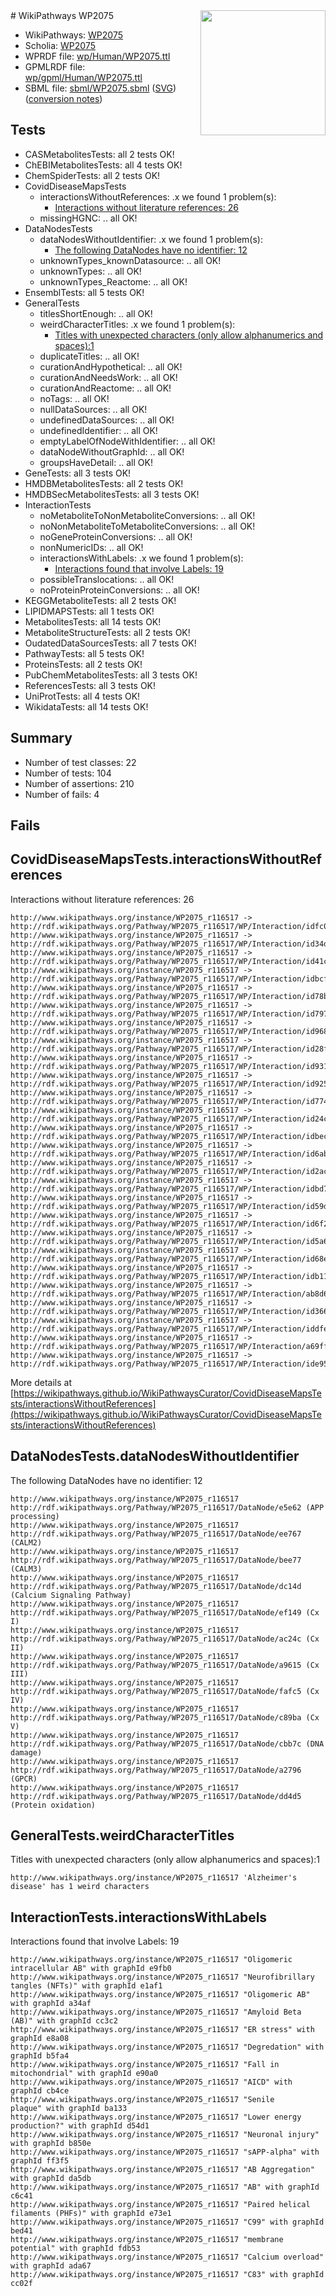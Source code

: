 <img style="float: right; width: 200px" src="../logo.png" />
# WikiPathways WP2075

* WikiPathways: [WP2075](https://identifiers.org/wikipathways:WP2075)
* Scholia: [WP2075](https://scholia.toolforge.org/wikipathways/WP2075)
* WPRDF file: [wp/Human/WP2075.ttl](../wp/Human/WP2075.ttl)
* GPMLRDF file: [wp/gpml/Human/WP2075.ttl](../wp/gpml/Human/WP2075.ttl)
* SBML file: [sbml/WP2075.sbml](../sbml/WP2075.sbml) ([SVG](../sbml/WP2075.svg)) ([conversion notes](../sbml/WP2075.txt))

## Tests
* CASMetabolitesTests: all 2 tests OK!
* ChEBIMetabolitesTests: all 4 tests OK!
* ChemSpiderTests: all 2 tests OK!
* CovidDiseaseMapsTests
    * interactionsWithoutReferences: .x we found 1 problem(s):
        * [Interactions without literature references: 26](#9701cd06)
    * missingHGNC: .. all OK!
* DataNodesTests
    * dataNodesWithoutIdentifier: .x we found 1 problem(s):
        * [The following DataNodes have no identifier: 12](#8792c492)
    * unknownTypes_knownDatasource: .. all OK!
    * unknownTypes: .. all OK!
    * unknownTypes_Reactome: .. all OK!
* EnsemblTests: all 5 tests OK!
* GeneralTests
    * titlesShortEnough: .. all OK!
    * weirdCharacterTitles: .x we found 1 problem(s):
        * [Titles with unexpected characters (only allow alphanumerics and spaces):1](#fda87b3f)
    * duplicateTitles: .. all OK!
    * curationAndHypothetical: .. all OK!
    * curationAndNeedsWork: .. all OK!
    * curationAndReactome: .. all OK!
    * noTags: .. all OK!
    * nullDataSources: .. all OK!
    * undefinedDataSources: .. all OK!
    * undefinedIdentifier: .. all OK!
    * emptyLabelOfNodeWithIdentifier: .. all OK!
    * dataNodeWithoutGraphId: .. all OK!
    * groupsHaveDetail: .. all OK!
* GeneTests: all 3 tests OK!
* HMDBMetabolitesTests: all 2 tests OK!
* HMDBSecMetabolitesTests: all 3 tests OK!
* InteractionTests
    * noMetaboliteToNonMetaboliteConversions: .. all OK!
    * noNonMetaboliteToMetaboliteConversions: .. all OK!
    * noGeneProteinConversions: .. all OK!
    * nonNumericIDs: .. all OK!
    * interactionsWithLabels: .x we found 1 problem(s):
        * [Interactions found that involve Labels: 19](#fe97a8c1)
    * possibleTranslocations: .. all OK!
    * noProteinProteinConversions: .. all OK!
* KEGGMetaboliteTests: all 2 tests OK!
* LIPIDMAPSTests: all 1 tests OK!
* MetabolitesTests: all 14 tests OK!
* MetaboliteStructureTests: all 2 tests OK!
* OudatedDataSourcesTests: all 7 tests OK!
* PathwayTests: all 5 tests OK!
* ProteinsTests: all 2 tests OK!
* PubChemMetabolitesTests: all 3 tests OK!
* ReferencesTests: all 3 tests OK!
* UniProtTests: all 4 tests OK!
* WikidataTests: all 14 tests OK!


## Summary

* Number of test classes: 22
* Number of tests: 104
* Number of assertions: 210
* Number of fails: 4

## Fails

<a name="9701cd06" />

## CovidDiseaseMapsTests.interactionsWithoutReferences

Interactions without literature references: 26
```
http://www.wikipathways.org/instance/WP2075_r116517 -> http://rdf.wikipathways.org/Pathway/WP2075_r116517/WP/Interaction/idfc0b1bc4
http://www.wikipathways.org/instance/WP2075_r116517 -> http://rdf.wikipathways.org/Pathway/WP2075_r116517/WP/Interaction/id34d0fd22
http://www.wikipathways.org/instance/WP2075_r116517 -> http://rdf.wikipathways.org/Pathway/WP2075_r116517/WP/Interaction/id41c917f0
http://www.wikipathways.org/instance/WP2075_r116517 -> http://rdf.wikipathways.org/Pathway/WP2075_r116517/WP/Interaction/idbcf37a6c
http://www.wikipathways.org/instance/WP2075_r116517 -> http://rdf.wikipathways.org/Pathway/WP2075_r116517/WP/Interaction/id78bf069d
http://www.wikipathways.org/instance/WP2075_r116517 -> http://rdf.wikipathways.org/Pathway/WP2075_r116517/WP/Interaction/id797a4357
http://www.wikipathways.org/instance/WP2075_r116517 -> http://rdf.wikipathways.org/Pathway/WP2075_r116517/WP/Interaction/id968497d2
http://www.wikipathways.org/instance/WP2075_r116517 -> http://rdf.wikipathways.org/Pathway/WP2075_r116517/WP/Interaction/id28f070b9
http://www.wikipathways.org/instance/WP2075_r116517 -> http://rdf.wikipathways.org/Pathway/WP2075_r116517/WP/Interaction/id931b4954
http://www.wikipathways.org/instance/WP2075_r116517 -> http://rdf.wikipathways.org/Pathway/WP2075_r116517/WP/Interaction/id925922af
http://www.wikipathways.org/instance/WP2075_r116517 -> http://rdf.wikipathways.org/Pathway/WP2075_r116517/WP/Interaction/id774c2877
http://www.wikipathways.org/instance/WP2075_r116517 -> http://rdf.wikipathways.org/Pathway/WP2075_r116517/WP/Interaction/id24c35f4f
http://www.wikipathways.org/instance/WP2075_r116517 -> http://rdf.wikipathways.org/Pathway/WP2075_r116517/WP/Interaction/idbecfbe78
http://www.wikipathways.org/instance/WP2075_r116517 -> http://rdf.wikipathways.org/Pathway/WP2075_r116517/WP/Interaction/id6ab9bac4
http://www.wikipathways.org/instance/WP2075_r116517 -> http://rdf.wikipathways.org/Pathway/WP2075_r116517/WP/Interaction/id2acab3be
http://www.wikipathways.org/instance/WP2075_r116517 -> http://rdf.wikipathways.org/Pathway/WP2075_r116517/WP/Interaction/idbd7f6b06
http://www.wikipathways.org/instance/WP2075_r116517 -> http://rdf.wikipathways.org/Pathway/WP2075_r116517/WP/Interaction/id59d192fc
http://www.wikipathways.org/instance/WP2075_r116517 -> http://rdf.wikipathways.org/Pathway/WP2075_r116517/WP/Interaction/id6f217f19
http://www.wikipathways.org/instance/WP2075_r116517 -> http://rdf.wikipathways.org/Pathway/WP2075_r116517/WP/Interaction/id5a69547
http://www.wikipathways.org/instance/WP2075_r116517 -> http://rdf.wikipathways.org/Pathway/WP2075_r116517/WP/Interaction/id68e32bd0
http://www.wikipathways.org/instance/WP2075_r116517 -> http://rdf.wikipathways.org/Pathway/WP2075_r116517/WP/Interaction/idb11c5e6b
http://www.wikipathways.org/instance/WP2075_r116517 -> http://rdf.wikipathways.org/Pathway/WP2075_r116517/WP/Interaction/ab8d6
http://www.wikipathways.org/instance/WP2075_r116517 -> http://rdf.wikipathways.org/Pathway/WP2075_r116517/WP/Interaction/id3667cd7
http://www.wikipathways.org/instance/WP2075_r116517 -> http://rdf.wikipathways.org/Pathway/WP2075_r116517/WP/Interaction/iddfe8e543
http://www.wikipathways.org/instance/WP2075_r116517 -> http://rdf.wikipathways.org/Pathway/WP2075_r116517/WP/Interaction/a69ff
http://www.wikipathways.org/instance/WP2075_r116517 -> http://rdf.wikipathways.org/Pathway/WP2075_r116517/WP/Interaction/ide9587f2f
```

More details at [https://wikipathways.github.io/WikiPathwaysCurator/CovidDiseaseMapsTests/interactionsWithoutReferences](https://wikipathways.github.io/WikiPathwaysCurator/CovidDiseaseMapsTests/interactionsWithoutReferences)

<a name="8792c492" />

## DataNodesTests.dataNodesWithoutIdentifier

The following DataNodes have no identifier: 12
```
http://www.wikipathways.org/instance/WP2075_r116517 http://rdf.wikipathways.org/Pathway/WP2075_r116517/DataNode/e5e62 (APP processing)
http://www.wikipathways.org/instance/WP2075_r116517 http://rdf.wikipathways.org/Pathway/WP2075_r116517/DataNode/ee767 (CALM2)
http://www.wikipathways.org/instance/WP2075_r116517 http://rdf.wikipathways.org/Pathway/WP2075_r116517/DataNode/bee77 (CALM3)
http://www.wikipathways.org/instance/WP2075_r116517 http://rdf.wikipathways.org/Pathway/WP2075_r116517/DataNode/dc14d (Calcium Signaling Pathway)
http://www.wikipathways.org/instance/WP2075_r116517 http://rdf.wikipathways.org/Pathway/WP2075_r116517/DataNode/ef149 (Cx I)
http://www.wikipathways.org/instance/WP2075_r116517 http://rdf.wikipathways.org/Pathway/WP2075_r116517/DataNode/ac24c (Cx II)
http://www.wikipathways.org/instance/WP2075_r116517 http://rdf.wikipathways.org/Pathway/WP2075_r116517/DataNode/a9615 (Cx III)
http://www.wikipathways.org/instance/WP2075_r116517 http://rdf.wikipathways.org/Pathway/WP2075_r116517/DataNode/fafc5 (Cx IV)
http://www.wikipathways.org/instance/WP2075_r116517 http://rdf.wikipathways.org/Pathway/WP2075_r116517/DataNode/c89ba (Cx V)
http://www.wikipathways.org/instance/WP2075_r116517 http://rdf.wikipathways.org/Pathway/WP2075_r116517/DataNode/cbb7c (DNA damage)
http://www.wikipathways.org/instance/WP2075_r116517 http://rdf.wikipathways.org/Pathway/WP2075_r116517/DataNode/a2796 (GPCR)
http://www.wikipathways.org/instance/WP2075_r116517 http://rdf.wikipathways.org/Pathway/WP2075_r116517/DataNode/dd4d5 (Protein oxidation)
```

<a name="fda87b3f" />

## GeneralTests.weirdCharacterTitles

Titles with unexpected characters (only allow alphanumerics and spaces):1
```
http://www.wikipathways.org/instance/WP2075_r116517 'Alzheimer's disease' has 1 weird characters
```

<a name="fe97a8c1" />

## InteractionTests.interactionsWithLabels

Interactions found that involve Labels: 19
```
http://www.wikipathways.org/instance/WP2075_r116517 "Oligomeric intracellular AB" with graphId e9fb0
http://www.wikipathways.org/instance/WP2075_r116517 "Neurofibrillary
tangles (NFTs)" with graphId e1af1
http://www.wikipathways.org/instance/WP2075_r116517 "Oligomeric AB" with graphId a34af
http://www.wikipathways.org/instance/WP2075_r116517 "Amyloid Beta (AB)" with graphId cc3c2
http://www.wikipathways.org/instance/WP2075_r116517 "ER stress" with graphId e8a08
http://www.wikipathways.org/instance/WP2075_r116517 "Degredation" with graphId b5fa4
http://www.wikipathways.org/instance/WP2075_r116517 "Fall in mitochondrial" with graphId e90a0
http://www.wikipathways.org/instance/WP2075_r116517 "AICD" with graphId cb4ce
http://www.wikipathways.org/instance/WP2075_r116517 "Senile
plaque" with graphId ba133
http://www.wikipathways.org/instance/WP2075_r116517 "Lower energy production?" with graphId d54d1
http://www.wikipathways.org/instance/WP2075_r116517 "Neuronal injury" with graphId b850e
http://www.wikipathways.org/instance/WP2075_r116517 "sAPP-alpha" with graphId ff3f5
http://www.wikipathways.org/instance/WP2075_r116517 "AB Aggregation" with graphId da5db
http://www.wikipathways.org/instance/WP2075_r116517 "AB" with graphId c6c41
http://www.wikipathways.org/instance/WP2075_r116517 "Paired helical 
filaments (PHFs)" with graphId e73e1
http://www.wikipathways.org/instance/WP2075_r116517 "C99" with graphId bed41
http://www.wikipathways.org/instance/WP2075_r116517 "membrane potential" with graphId fdb53
http://www.wikipathways.org/instance/WP2075_r116517 "Calcium overload" with graphId ada67
http://www.wikipathways.org/instance/WP2075_r116517 "C83" with graphId cc02f
```

